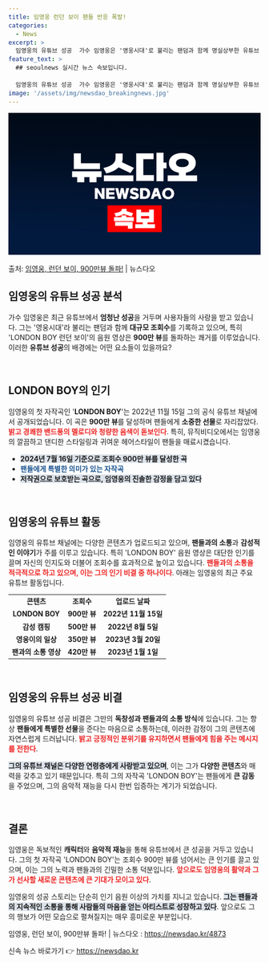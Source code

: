 ```yaml
---
title: 임영웅 런던 보이 팬들 반응 폭발!
categories:
  - News
excerpt: >
  임영웅의 유튜브 성공  가수 임영웅은 '영웅시대'로 불리는 팬덤과 함께 명실상부한 유튜브 제왕으로 자리매김하…
feature_text: >
  ## seoulnews 실시간 뉴스 속보입니다.

  임영웅의 유튜브 성공  가수 임영웅은 '영웅시대'로 불리는 팬덤과 함께 명실상부한 유튜브 제왕으로 자리매김하…
image: '/assets/img/newsdao_breakingnews.jpg'
---
```


![뉴스다오 속보](/assets/img/newsdao_breakingnews.jpg)

<p>출처: <a href="https://newsdao.kr/4873" rel="dofollow">임영웅, 런던 보이, 900만뷰 돌파!</a> | 뉴스다오</p>

<h2 data-ke-size="size26">임영웅의 유튜브 성공 분석</h2>

가수 임영웅은 최근 유튜브에서 **엄청난 성공**을 거두며 사용자들의 사랑을 받고 있습니다. 그는 '영웅시대'라 불리는 팬덤과 함께 **대규모 조회수**를 기록하고 있으며, 특히 'LONDON BOY 런던 보이'의 음원 영상은 **900만 뷰**를 돌파하는 쾌거를 이루었습니다. 이러한 **유튜브 성공**의 배경에는 어떤 요소들이 있을까요? 

<p data-ke-size="size16">&nbsp;</p>

<h2 data-ke-size="size26">LONDON BOY의 인기</h2>

임영웅의 첫 자작곡인 '<b>LONDON BOY</b>'는 2022년 11월 15일 그의 공식 유튜브 채널에서 공개되었습니다. 이 곡은 **900만 뷰**를 달성하며 팬들에게 **소중한 선물**로 자리잡았다. <b><span style="color: #ee2323;">밝고 경쾌한 밴드풍의 멜로디와 청량한 음색이 돋보인다</span></b>. 특히, 뮤직비디오에서는 임영웅의 깔끔하고 댄디한 스타일링과 귀여운 헤어스타일이 팬들을 매료시켰습니다. 

<ul>
  <li><b><span style="background-color: #21538527;">2024년 7월 16일 기준으로 조회수 900만 뷰를 달성한 곡</span></b></li>
  <li><b><span style="color: #1a5490;">팬들에게 특별한 의미가 있는 자작곡</span></b></li>
  <li><b><span style="background-color: #21538527;">저작권으로 보호받는 곡으로, 임영웅의 진솔한 감정을 담고 있다</span></b></li>
</ul>

<p data-ke-size="size16">&nbsp;</p>

<h2 data-ke-size="size26">임영웅의 유튜브 활동</h2>

임영웅의 유튜브 채널에는 다양한 콘텐츠가 업로드되고 있으며, **팬들과의 소통**과 **감성적인 이야기**가 주를 이루고 있습니다. 특히 'LONDON BOY' 음원 영상은 대단한 인기를 끌며 자신의 인지도와 더불어 조회수를 효과적으로 높이고 있습니다. <b><span style="color: #ee2323;">팬들과의 소통을 적극적으로 하고 있으며, 이는 그의 인기 비결 중 하나이다</span></b>. 아래는 임영웅의 최근 주요 유튜브 활동입니다.

<table>
    <tr>
        <td style="text-align: center; height: 17px;"><b>콘텐츠</b></td>
        <td style="text-align: center; height: 17px;"><b>조회수</b></td>
        <td style="text-align: center; height: 17px;"><b>업로드 날짜</b></td>
    </tr>
    <tr>
        <td style="text-align: center; height: 17px;"><b>LONDON BOY</b></td>
        <td style="text-align: center; height: 17px;"><b>900만 뷰</b></td>
        <td style="text-align: center; height: 17px;"><b>2022년 11월 15일</b></td>
    </tr>
    <tr>
        <td style="text-align: center; height: 17px;"><b>감성 캠핑</b></td>
        <td style="text-align: center; height: 17px;"><b>500만 뷰</b></td>
        <td style="text-align: center; height: 17px;"><b>2022년 8월 5일</b></td>
    </tr>
    <tr>
        <td style="text-align: center; height: 17px;"><b>영웅이의 일상</b></td>
        <td style="text-align: center; height: 17px;"><b>350만 뷰</b></td>
        <td style="text-align: center; height: 17px;"><b>2023년 3월 20일</b></td>
    </tr>
    <tr>
        <td style="text-align: center; height: 17px;"><b>팬과의 소통 영상</b></td>
        <td style="text-align: center; height: 17px;"><b>420만 뷰</b></td>
        <td style="text-align: center; height: 17px;"><b>2023년 1월 1일</b></td>
    </tr>
</table>

<p data-ke-size="size16">&nbsp;</p>

<h2 data-ke-size="size26">임영웅의 유튜브 성공 비결</h2>

임영웅의 유튜브 성공 비결은 그만의 **독창성과 팬들과의 소통 방식**에 있습니다. 그는 항상 **팬들에게 특별한 선물**을 준다는 마음으로 소통하는데, 이러한 감정이 그의 콘텐츠에 자연스럽게 드러납니다. <b><span style="color: #ee2323;">밝고 긍정적인 분위기를 유지하면서 팬들에게 힘을 주는 메시지를 전한다</span></b>. 

<b><span style="background-color: #21538527;">그의 유튜브 채널은 다양한 연령층에게 사랑받고 있으며</span></b>, 이는 그가 **다양한 콘텐츠**와 매력을 갖추고 있기 때문입니다. 특히 그의 자작곡 'LONDON BOY'는 팬들에게 **큰 감동**을 주었으며, 그의 음악적 재능을 다시 한번 입증하는 계기가 되었습니다.

<p data-ke-size="size16">&nbsp;</p>

<h2 data-ke-size="size26">결론</h2>

임영웅은 독보적인 **캐릭터**와 **음악적 재능**을 통해 유튜브에서 큰 성공을 거두고 있습니다. 그의 첫 자작곡 'LONDON BOY'는 조회수 900만 뷰를 넘어서는 큰 인기를 끌고 있으며, 이는 그의 노력과 팬들과의 긴밀한 소통 덕분입니다. <b><span style="color: #ee2323;">앞으로도 임영웅의 활약과 그가 선사할 새로운 콘텐츠에 큰 기대가 모이고 있다</span></b>. 

임영웅의 성공 스토리는 단순히 인기 음원 이상의 가치를 지니고 있습니다. <b><span style="background-color: #21538527;">그는 팬들과의 지속적인 소통을 통해 **사람들의 마음을 얻는 아티스트로 성장하고 있다**</span></b>. 앞으로도 그의 행보가 어떤 모습으로 펼쳐질지는 매우 흥미로운 부분입니다. 

임영웅, 런던 보이, 900만뷰 돌파! | 뉴스다오  : https://newsdao.kr/4873 

신속 뉴스 바로가기 👉 <a href="https://newsdao.kr" rel="dofollow">https://newsdao.kr</a>


